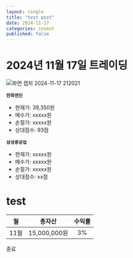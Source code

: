 ```yaml
---
layout: single
title: "test post"
date: 2024-11-17
categories: invest
published: false
---
```

# 2024년 11월 17일 트레이딩  
![화면 캡처 2024-11-17 212021](https://github.com/user-attachments/assets/0b0d2424-0cbf-4edb-a1f5-c50e74e92de9)

**`한화엔진`** 
- 현재가: 39,350원
- 매수가: xxxxx원
- 손절가: xxxxx원
- 상대점수: 93점

**`삼성중공업`**  
- 현재가: xxxxx원
- 매수가: xxxxx원
- 손절가: xxxxx원
- 상대점수: xx점
# test 
|월|총자산|수익률|
|:-:|:-------:|:---:|
|11월|15,000,000원|3%|

  
종료
